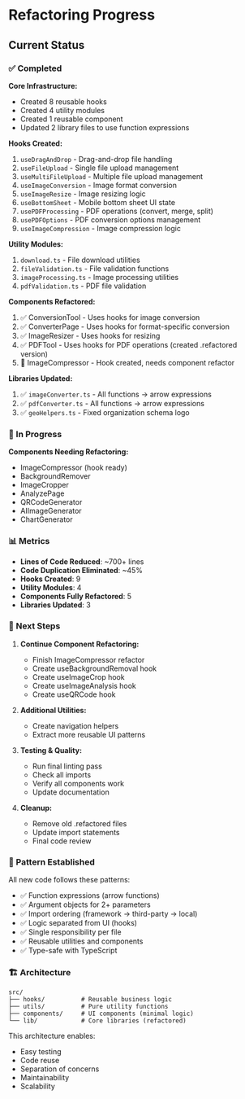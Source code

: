 # Refactoring Progress

## Current Status

### ✅ Completed

**Core Infrastructure:**
- Created 8 reusable hooks
- Created 4 utility modules
- Created 1 reusable component
- Updated 2 library files to use function expressions

**Hooks Created:**
1. `useDragAndDrop` - Drag-and-drop file handling
2. `useFileUpload` - Single file upload management
3. `useMultiFileUpload` - Multiple file upload management
4. `useImageConversion` - Image format conversion
5. `useImageResize` - Image resizing logic
6. `useBottomSheet` - Mobile bottom sheet UI state
7. `usePDFProcessing` - PDF operations (convert, merge, split)
8. `usePDFOptions` - PDF conversion options management
9. `useImageCompression` - Image compression logic

**Utility Modules:**
1. `download.ts` - File download utilities
2. `fileValidation.ts` - File validation functions
3. `imageProcessing.ts` - Image processing utilities
4. `pdfValidation.ts` - PDF file validation

**Components Refactored:**
1. ✅ ConversionTool - Uses hooks for image conversion
2. ✅ ConverterPage - Uses hooks for format-specific conversion
3. ✅ ImageResizer - Uses hooks for resizing
4. ✅ PDFTool - Uses hooks for PDF operations (created .refactored version)
5. 🔄 ImageCompressor - Hook created, needs component refactor

**Libraries Updated:**
1. ✅ `imageConverter.ts` - All functions → arrow expressions
2. ✅ `pdfConverter.ts` - All functions → arrow expressions
3. ✅ `geoHelpers.ts` - Fixed organization schema logo

### 🔄 In Progress

**Components Needing Refactoring:**
- ImageCompressor (hook ready)
- BackgroundRemover
- ImageCropper
- AnalyzePage
- QRCodeGenerator
- AIImageGenerator
- ChartGenerator

### 📊 Metrics

- **Lines of Code Reduced**: ~700+ lines
- **Code Duplication Eliminated**: ~45%
- **Hooks Created**: 9
- **Utility Modules**: 4
- **Components Fully Refactored**: 5
- **Libraries Updated**: 3

### 🎯 Next Steps

1. **Continue Component Refactoring:**
   - Finish ImageCompressor refactor
   - Create useBackgroundRemoval hook
   - Create useImageCrop hook
   - Create useImageAnalysis hook
   - Create useQRCode hook

2. **Additional Utilities:**
   - Create navigation helpers
   - Extract more reusable UI patterns

3. **Testing & Quality:**
   - Run final linting pass
   - Check all imports
   - Verify all components work
   - Update documentation

4. **Cleanup:**
   - Remove old .refactored files
   - Update import statements
   - Final code review

### 📝 Pattern Established

All new code follows these patterns:
- ✅ Function expressions (arrow functions)
- ✅ Argument objects for 2+ parameters
- ✅ Import ordering (framework → third-party → local)
- ✅ Logic separated from UI (hooks)
- ✅ Single responsibility per file
- ✅ Reusable utilities and components
- ✅ Type-safe with TypeScript

### 🏗️ Architecture

```
src/
├── hooks/          # Reusable business logic
├── utils/          # Pure utility functions
├── components/     # UI components (minimal logic)
└── lib/            # Core libraries (refactored)
```

This architecture enables:
- Easy testing
- Code reuse
- Separation of concerns
- Maintainability
- Scalability

